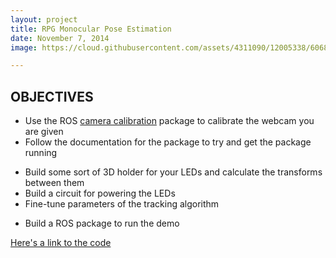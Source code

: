 ```yaml
---
layout: project
title: RPG Monocular Pose Estimation 
date: November 7, 2014
image: https://cloud.githubusercontent.com/assets/4311090/12005338/60687c40-ab65-11e5-8480-9929d73c9992.png

---
```


## OBJECTIVES
* Use the ROS [camera calibration](http://wiki.ros.org/camera_calibration) package to calibrate the webcam you are given
* Follow the documentation for the package to try and get the package running
 - Build some sort of 3D holder for your LEDs and calculate the transforms between them
 - Build a circuit for powering the LEDs
 - Fine-tune parameters of the tracking algorithm
* Build a ROS package to run the demo


[Here's a link to the code](https://github.com/ChuChuIgbokwe/RPG-Monocular-Pose-Estimation-ME495-HW2/blob/master/README.md)


